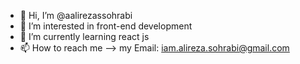 - 👋 Hi, I’m @aalirezassohrabi
- 👀 I’m interested in front-end development
- 🌱 I’m currently learning react js
- 📫 How to reach me --> my Email: iam.alireza.sohrabi@gmail.com

<!---
aalirezassohrabi/aalirezassohrabi is a ✨ special ✨ repository because its `README.md` (this file) appears on your GitHub profile.
You can click the Preview link to take a look at your changes.
--->
